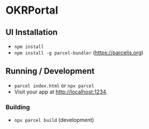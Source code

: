 # OKRPortal

## UI Installation

* `npm install`
* `npm install -g parcel-bundler` (https://parceljs.org)


## Running / Development

* `parcel index.html` or `npx parcel`
* Visit your app at [http://localhost:1234](http://localhost:1234).


### Building

* `npx parcel build` (development)
